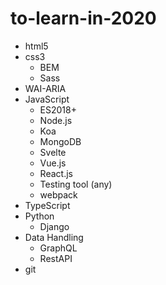 # to-learn-in-2020
* html5
* css3
  * BEM
  * Sass
* WAI-ARIA
* JavaScript
  * ES2018+
  * Node.js
  * Koa
  * MongoDB
  * Svelte
  * Vue.js
  * React.js
  * Testing tool (any)
  * webpack
* TypeScript
* Python
  * Django
* Data Handling
  * GraphQL
  * RestAPI
* git 
